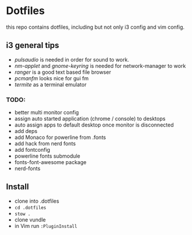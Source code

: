 # Dotfiles

this repo contains dotfiles, including but not only i3 config and vim config.

## i3 general tips
- *pulsaudio* is needed in order for sound to work.
- *nm-applet* and *gnome-keyring* is needed for network-manager to work
- *ranger* is a good text based file browser
- *pcmanfm* looks nice for gui fm
- *termite* as a terminal emulator

### TODO:
* better multi monitor config
* assign auto started application (chrome / console) to desktops
* auto assign apps to default desktop once monitor is disconnected
* add deps
* add Monaco for powerline from .fonts
* add hack from nerd fonts
* add fontconfig
* powerline fonts submodule
* fonts-font-awesome package
* nerd-fonts

## Install
- clone into .dotfiles
- `cd .dotfiles`
- `stow .`
- clone vundle
- in Vim run `:PluginInstall`
